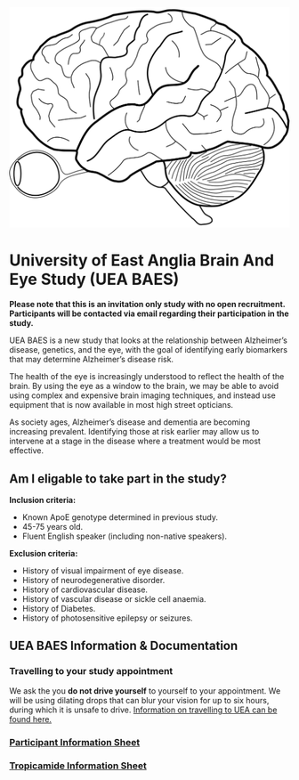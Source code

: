 ![Image](/images/Human_Brain_sketch_with_eyes_and_cerebrellum.svg)

# University of East Anglia Brain And Eye Study (UEA BAES)

**Please note that this is an invitation only study with no open recruitment. Participants will be contacted via email regarding their participation in the study.**

UEA BAES is a new study that looks at the relationship between Alzheimer’s disease, genetics, and the eye, with the goal of identifying early biomarkers that may determine Alzheimer’s disease risk.

The health of the eye is increasingly understood to reflect the health of the brain. By using the eye as a window to the brain, we may be able to avoid using complex and expensive brain imaging techniques, and instead use equipment that is now available in most high street opticians.

As society ages, Alzheimer’s disease and dementia are becoming increasing prevalent. Identifying those at risk earlier may allow us to intervene at a stage in the disease where a treatment would be most effective.


## Am I eligable to take part in the study?

**Inclusion criteria:**
- Known ApoE genotype determined in previous study.
- 45-75 years old.
- Fluent English speaker (including non-native speakers).

**Exclusion criteria:**
- History of visual impairment of eye disease.
- History of neurodegenerative disorder.
- History of cardiovascular disease.
- History of vascular disease or sickle cell anaemia.
- History of Diabetes.
- History of photosensitive epilepsy or seizures.


## UEA BAES Information & Documentation

### Travelling to your study appointment
We ask the you **do not drive yourself** to yourself to your appointment. We will be using dilating drops that can blur your vision for up to six hours, during which it is unsafe to drive. [Information on travelling to UEA can be found here.](https://www.uea.ac.uk/about/information-for-visitors/travel-and-transport)

### [Participant Information Sheet](https://github.com/ueabaes/ueabaes.github.io/blob/1c021a8a5043e63e93f9630955f13d68f4a71fc4/docs/Appendix%2016%20-%20Tropicamide%20Information%20for%20Participants%20-%20Google%20Docs.pdf)

### [Tropicamide Information Sheet](https://github.com/ueabaes/ueabaes.github.io/blob/1c021a8a5043e63e93f9630955f13d68f4a71fc4/docs/Appendix%205%20-%20Participant%20Information%20Sheet%20-%20Google%20Docs.pdf)



